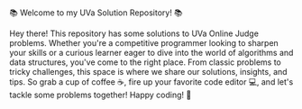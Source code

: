 📚 Welcome to my UVa Solution Repository! 📚


Hey there! This repository has some solutions to UVa Online Judge problems. Whether you're a competitive programmer looking to sharpen your skills or a curious learner eager to dive into the world of algorithms and data structures, you've come to the right place. From classic problems to tricky challenges, this space is where we share our solutions, insights, and tips. So grab a cup of coffee ☕, fire up your favorite code editor 💻, and let's tackle some problems together! Happy coding! 🚀
